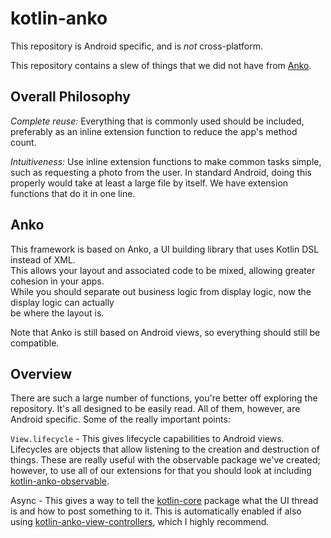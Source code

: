 # kotlin-anko

This repository is Android specific, and is *not* cross-platform.

This repository contains a slew of things that we did not have from [Anko](https://github.com/Kotlin/anko).

## Overall Philosophy

*Complete reuse:*  Everything that is commonly used should be included, preferably as an inline 
extension function to reduce the app's method count.

*Intuitiveness:*  Use inline extension functions to make common tasks simple, such as requesting a 
photo from the user.  In standard Android, doing this properly would take at least a large file by 
itself.  We have extension functions that do it in one line.


## Anko

This framework is based on Anko, a UI building library that uses Kotlin DSL instead of XML.  
This allows your layout and associated code to be mixed, allowing greater cohesion in your apps.  
While you should separate out business logic from display logic, now the display logic can actually  
be where the layout is.

Note that Anko is still based on Android views, so everything should still be compatible.

## Overview

There are such a large number of functions, you're better off exploring the repository.  It's all designed to be easily read.  All of them, however, are Android specific.  Some of the really important points:

`View.lifecycle` - This gives lifecycle capabilities to Android views.  Lifecycles are objects that allow listening to the creation and destruction of things.  These are really useful with the observable package we've created; however, to use all of our extensions for that you should look at including [kotlin-anko-observable](https://github.com/lightningkite/kotlin-anko-observable).

Async - This gives a way to tell the [kotlin-core](https://github.com/lightningkite/kotlin-core) package what the UI thread is and how to post something to it.  This is automatically enabled if also using [kotlin-anko-view-controllers](https://github.com/lightningkite/kotlin-anko-view-controllers), which I highly recommend.
